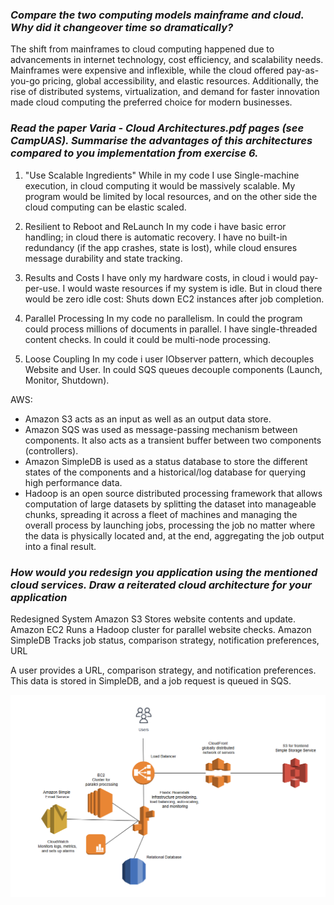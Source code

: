 ### ***Compare the two computing models mainframe and cloud. Why did it changeover time so dramatically?***

The shift from mainframes to cloud computing happened due to advancements in internet technology, cost efficiency, and scalability needs. Mainframes were expensive and inflexible, while the cloud offered pay-as-you-go pricing, global accessibility, and elastic resources. Additionally, the rise of distributed systems, virtualization, and demand for faster innovation made cloud computing the preferred choice for modern businesses.

### ***Read the paper Varia - Cloud Architectures.pdf pages (see CampUAS). Summarise the advantages of this architectures compared to you implementation from exercise 6.***
1. "Use Scalable Ingredients"
While in my code I use Single-machine execution, in cloud computing it would be massively scalable.
My program would be limited by local resources, and on the other side the cloud computing can be elastic scaled. 

2. Resilient to Reboot and ReLaunch
In my code i have basic error handling; in cloud there is automatic recovery.
I have no built-in redundancy (if the app crashes, state is lost), while cloud ensures message durability and state tracking.

3. Results and Costs
I have only my hardware costs, in cloud i would pay-per-use. 
I would waste resources if my system is idle. But in cloud there would be zero idle cost: Shuts down EC2 instances after job completion.

4. Parallel Processing
In my code no parallelism. In could the program could process millions of documents in parallel.
I have single-threaded content checks. In could it could be multi-node processing.

5. Loose Coupling
In my code i user IObserver pattern, which decouples Website and User. In could SQS queues decouple components (Launch, Monitor, Shutdown).

AWS:
- Amazon S3 acts as an input as well as an output data store.
- Amazon SQS was used as message-passing mechanism between components. It also  acts as a transient buffer between two components (controllers).
- Amazon SimpleDB is used as a status database to store the different states of the components and a historical/log database for querying high performance data.
- Hadoop is an open source distributed processing
  framework that allows computation of large datasets by
  splitting the dataset into manageable chunks, spreading
  it across a fleet of machines and managing the overall
  process by launching jobs, processing the job no matter
  where the data is physically located and, at the end,
  aggregating the job output into a final result.
### ***How would you redesign you application using the mentioned cloud services. Draw a reiterated cloud architecture for your application***

Redesigned System
Amazon S3	Stores website contents and update.
Amazon EC2	Runs a Hadoop cluster for parallel website checks.
Amazon SimpleDB	Tracks job status, comparison strategy, notification preferences, URL

A user provides a URL, comparison strategy, and notification preferences. This data is stored in SimpleDB, and a job request is queued in SQS.

![img.png](img.png)
